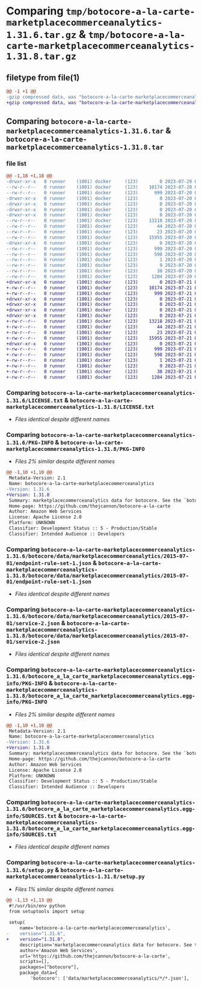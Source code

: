 # Comparing `tmp/botocore-a-la-carte-marketplacecommerceanalytics-1.31.6.tar.gz` & `tmp/botocore-a-la-carte-marketplacecommerceanalytics-1.31.8.tar.gz`

## filetype from file(1)

```diff
@@ -1 +1 @@
-gzip compressed data, was "botocore-a-la-carte-marketplacecommerceanalytics-1.31.6.tar", last modified: Thu Jul 20 01:20:34 2023, max compression
+gzip compressed data, was "botocore-a-la-carte-marketplacecommerceanalytics-1.31.8.tar", last modified: Fri Jul 21 01:21:44 2023, max compression
```

## Comparing `botocore-a-la-carte-marketplacecommerceanalytics-1.31.6.tar` & `botocore-a-la-carte-marketplacecommerceanalytics-1.31.8.tar`

### file list

```diff
@@ -1,18 +1,18 @@
-drwxr-xr-x   0 runner    (1001) docker     (123)        0 2023-07-20 01:20:34.450825 botocore-a-la-carte-marketplacecommerceanalytics-1.31.6/
--rw-r--r--   0 runner    (1001) docker     (123)    10174 2023-07-20 01:20:34.000000 botocore-a-la-carte-marketplacecommerceanalytics-1.31.6/LICENSE.txt
--rw-r--r--   0 runner    (1001) docker     (123)      999 2023-07-20 01:20:34.450825 botocore-a-la-carte-marketplacecommerceanalytics-1.31.6/PKG-INFO
-drwxr-xr-x   0 runner    (1001) docker     (123)        0 2023-07-20 01:20:34.450825 botocore-a-la-carte-marketplacecommerceanalytics-1.31.6/botocore/
-drwxr-xr-x   0 runner    (1001) docker     (123)        0 2023-07-20 01:20:34.450825 botocore-a-la-carte-marketplacecommerceanalytics-1.31.6/botocore/data/
-drwxr-xr-x   0 runner    (1001) docker     (123)        0 2023-07-20 01:20:34.450825 botocore-a-la-carte-marketplacecommerceanalytics-1.31.6/botocore/data/marketplacecommerceanalytics/
-drwxr-xr-x   0 runner    (1001) docker     (123)        0 2023-07-20 01:20:34.450825 botocore-a-la-carte-marketplacecommerceanalytics-1.31.6/botocore/data/marketplacecommerceanalytics/2015-07-01/
--rw-r--r--   0 runner    (1001) docker     (123)    13218 2023-07-20 01:19:55.000000 botocore-a-la-carte-marketplacecommerceanalytics-1.31.6/botocore/data/marketplacecommerceanalytics/2015-07-01/endpoint-rule-set-1.json
--rw-r--r--   0 runner    (1001) docker     (123)       44 2023-07-20 01:19:55.000000 botocore-a-la-carte-marketplacecommerceanalytics-1.31.6/botocore/data/marketplacecommerceanalytics/2015-07-01/examples-1.json
--rw-r--r--   0 runner    (1001) docker     (123)       23 2023-07-20 01:19:55.000000 botocore-a-la-carte-marketplacecommerceanalytics-1.31.6/botocore/data/marketplacecommerceanalytics/2015-07-01/paginators-1.json
--rw-r--r--   0 runner    (1001) docker     (123)    15955 2023-07-20 01:19:55.000000 botocore-a-la-carte-marketplacecommerceanalytics-1.31.6/botocore/data/marketplacecommerceanalytics/2015-07-01/service-2.json
-drwxr-xr-x   0 runner    (1001) docker     (123)        0 2023-07-20 01:20:34.450825 botocore-a-la-carte-marketplacecommerceanalytics-1.31.6/botocore_a_la_carte_marketplacecommerceanalytics.egg-info/
--rw-r--r--   0 runner    (1001) docker     (123)      999 2023-07-20 01:20:34.000000 botocore-a-la-carte-marketplacecommerceanalytics-1.31.6/botocore_a_la_carte_marketplacecommerceanalytics.egg-info/PKG-INFO
--rw-r--r--   0 runner    (1001) docker     (123)      598 2023-07-20 01:20:34.000000 botocore-a-la-carte-marketplacecommerceanalytics-1.31.6/botocore_a_la_carte_marketplacecommerceanalytics.egg-info/SOURCES.txt
--rw-r--r--   0 runner    (1001) docker     (123)        1 2023-07-20 01:20:34.000000 botocore-a-la-carte-marketplacecommerceanalytics-1.31.6/botocore_a_la_carte_marketplacecommerceanalytics.egg-info/dependency_links.txt
--rw-r--r--   0 runner    (1001) docker     (123)        9 2023-07-20 01:20:34.000000 botocore-a-la-carte-marketplacecommerceanalytics-1.31.6/botocore_a_la_carte_marketplacecommerceanalytics.egg-info/top_level.txt
--rw-r--r--   0 runner    (1001) docker     (123)       38 2023-07-20 01:20:34.450825 botocore-a-la-carte-marketplacecommerceanalytics-1.31.6/setup.cfg
--rw-r--r--   0 runner    (1001) docker     (123)     1204 2023-07-20 01:20:34.000000 botocore-a-la-carte-marketplacecommerceanalytics-1.31.6/setup.py
+drwxr-xr-x   0 runner    (1001) docker     (123)        0 2023-07-21 01:21:44.195350 botocore-a-la-carte-marketplacecommerceanalytics-1.31.8/
+-rw-r--r--   0 runner    (1001) docker     (123)    10174 2023-07-21 01:21:43.000000 botocore-a-la-carte-marketplacecommerceanalytics-1.31.8/LICENSE.txt
+-rw-r--r--   0 runner    (1001) docker     (123)      999 2023-07-21 01:21:44.195350 botocore-a-la-carte-marketplacecommerceanalytics-1.31.8/PKG-INFO
+drwxr-xr-x   0 runner    (1001) docker     (123)        0 2023-07-21 01:21:44.195350 botocore-a-la-carte-marketplacecommerceanalytics-1.31.8/botocore/
+drwxr-xr-x   0 runner    (1001) docker     (123)        0 2023-07-21 01:21:44.195350 botocore-a-la-carte-marketplacecommerceanalytics-1.31.8/botocore/data/
+drwxr-xr-x   0 runner    (1001) docker     (123)        0 2023-07-21 01:21:44.195350 botocore-a-la-carte-marketplacecommerceanalytics-1.31.8/botocore/data/marketplacecommerceanalytics/
+drwxr-xr-x   0 runner    (1001) docker     (123)        0 2023-07-21 01:21:44.195350 botocore-a-la-carte-marketplacecommerceanalytics-1.31.8/botocore/data/marketplacecommerceanalytics/2015-07-01/
+-rw-r--r--   0 runner    (1001) docker     (123)    13218 2023-07-21 01:21:06.000000 botocore-a-la-carte-marketplacecommerceanalytics-1.31.8/botocore/data/marketplacecommerceanalytics/2015-07-01/endpoint-rule-set-1.json
+-rw-r--r--   0 runner    (1001) docker     (123)       44 2023-07-21 01:21:06.000000 botocore-a-la-carte-marketplacecommerceanalytics-1.31.8/botocore/data/marketplacecommerceanalytics/2015-07-01/examples-1.json
+-rw-r--r--   0 runner    (1001) docker     (123)       23 2023-07-21 01:21:06.000000 botocore-a-la-carte-marketplacecommerceanalytics-1.31.8/botocore/data/marketplacecommerceanalytics/2015-07-01/paginators-1.json
+-rw-r--r--   0 runner    (1001) docker     (123)    15955 2023-07-21 01:21:06.000000 botocore-a-la-carte-marketplacecommerceanalytics-1.31.8/botocore/data/marketplacecommerceanalytics/2015-07-01/service-2.json
+drwxr-xr-x   0 runner    (1001) docker     (123)        0 2023-07-21 01:21:44.195350 botocore-a-la-carte-marketplacecommerceanalytics-1.31.8/botocore_a_la_carte_marketplacecommerceanalytics.egg-info/
+-rw-r--r--   0 runner    (1001) docker     (123)      999 2023-07-21 01:21:44.000000 botocore-a-la-carte-marketplacecommerceanalytics-1.31.8/botocore_a_la_carte_marketplacecommerceanalytics.egg-info/PKG-INFO
+-rw-r--r--   0 runner    (1001) docker     (123)      598 2023-07-21 01:21:44.000000 botocore-a-la-carte-marketplacecommerceanalytics-1.31.8/botocore_a_la_carte_marketplacecommerceanalytics.egg-info/SOURCES.txt
+-rw-r--r--   0 runner    (1001) docker     (123)        1 2023-07-21 01:21:44.000000 botocore-a-la-carte-marketplacecommerceanalytics-1.31.8/botocore_a_la_carte_marketplacecommerceanalytics.egg-info/dependency_links.txt
+-rw-r--r--   0 runner    (1001) docker     (123)        9 2023-07-21 01:21:44.000000 botocore-a-la-carte-marketplacecommerceanalytics-1.31.8/botocore_a_la_carte_marketplacecommerceanalytics.egg-info/top_level.txt
+-rw-r--r--   0 runner    (1001) docker     (123)       38 2023-07-21 01:21:44.195350 botocore-a-la-carte-marketplacecommerceanalytics-1.31.8/setup.cfg
+-rw-r--r--   0 runner    (1001) docker     (123)     1204 2023-07-21 01:21:43.000000 botocore-a-la-carte-marketplacecommerceanalytics-1.31.8/setup.py
```

### Comparing `botocore-a-la-carte-marketplacecommerceanalytics-1.31.6/LICENSE.txt` & `botocore-a-la-carte-marketplacecommerceanalytics-1.31.8/LICENSE.txt`

 * *Files identical despite different names*

### Comparing `botocore-a-la-carte-marketplacecommerceanalytics-1.31.6/PKG-INFO` & `botocore-a-la-carte-marketplacecommerceanalytics-1.31.8/PKG-INFO`

 * *Files 2% similar despite different names*

```diff
@@ -1,10 +1,10 @@
 Metadata-Version: 2.1
 Name: botocore-a-la-carte-marketplacecommerceanalytics
-Version: 1.31.6
+Version: 1.31.8
 Summary: marketplacecommerceanalytics data for botocore. See the `botocore-a-la-carte` package for more info.
 Home-page: https://github.com/thejcannon/botocore-a-la-carte
 Author: Amazon Web Services
 License: Apache License 2.0
 Platform: UNKNOWN
 Classifier: Development Status :: 5 - Production/Stable
 Classifier: Intended Audience :: Developers
```

### Comparing `botocore-a-la-carte-marketplacecommerceanalytics-1.31.6/botocore/data/marketplacecommerceanalytics/2015-07-01/endpoint-rule-set-1.json` & `botocore-a-la-carte-marketplacecommerceanalytics-1.31.8/botocore/data/marketplacecommerceanalytics/2015-07-01/endpoint-rule-set-1.json`

 * *Files identical despite different names*

### Comparing `botocore-a-la-carte-marketplacecommerceanalytics-1.31.6/botocore/data/marketplacecommerceanalytics/2015-07-01/service-2.json` & `botocore-a-la-carte-marketplacecommerceanalytics-1.31.8/botocore/data/marketplacecommerceanalytics/2015-07-01/service-2.json`

 * *Files identical despite different names*

### Comparing `botocore-a-la-carte-marketplacecommerceanalytics-1.31.6/botocore_a_la_carte_marketplacecommerceanalytics.egg-info/PKG-INFO` & `botocore-a-la-carte-marketplacecommerceanalytics-1.31.8/botocore_a_la_carte_marketplacecommerceanalytics.egg-info/PKG-INFO`

 * *Files 2% similar despite different names*

```diff
@@ -1,10 +1,10 @@
 Metadata-Version: 2.1
 Name: botocore-a-la-carte-marketplacecommerceanalytics
-Version: 1.31.6
+Version: 1.31.8
 Summary: marketplacecommerceanalytics data for botocore. See the `botocore-a-la-carte` package for more info.
 Home-page: https://github.com/thejcannon/botocore-a-la-carte
 Author: Amazon Web Services
 License: Apache License 2.0
 Platform: UNKNOWN
 Classifier: Development Status :: 5 - Production/Stable
 Classifier: Intended Audience :: Developers
```

### Comparing `botocore-a-la-carte-marketplacecommerceanalytics-1.31.6/botocore_a_la_carte_marketplacecommerceanalytics.egg-info/SOURCES.txt` & `botocore-a-la-carte-marketplacecommerceanalytics-1.31.8/botocore_a_la_carte_marketplacecommerceanalytics.egg-info/SOURCES.txt`

 * *Files identical despite different names*

### Comparing `botocore-a-la-carte-marketplacecommerceanalytics-1.31.6/setup.py` & `botocore-a-la-carte-marketplacecommerceanalytics-1.31.8/setup.py`

 * *Files 1% similar despite different names*

```diff
@@ -1,13 +1,13 @@
 #!/usr/bin/env python
 from setuptools import setup
 
 setup(
     name='botocore-a-la-carte-marketplacecommerceanalytics',
-    version="1.31.6",
+    version="1.31.8",
     description='marketplacecommerceanalytics data for botocore. See the `botocore-a-la-carte` package for more info.',
     author='Amazon Web Services',
     url='https://github.com/thejcannon/botocore-a-la-carte',
     scripts=[],
     packages=["botocore"],
     package_data={
         'botocore': ['data/marketplacecommerceanalytics/*/*.json'],
```

